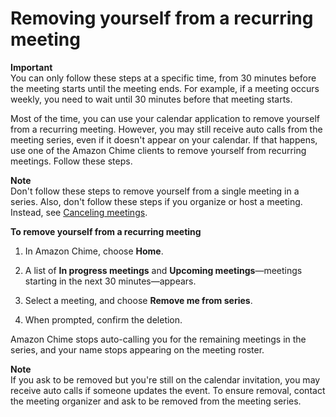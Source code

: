 # Removing yourself from a recurring meeting<a name="remove-recurring"></a>

**Important**  
You can only follow these steps at a specific time, from 30 minutes before the meeting starts until the meeting ends\. For example, if a meeting occurs weekly, you need to wait until 30 minutes before that meeting starts\.

Most of the time, you can use your calendar application to remove yourself from a recurring meeting\. However, you may still receive auto calls from the meeting series, even if it doesn't appear on your calendar\. If that happens, use one of the Amazon Chime clients to remove yourself from recurring meetings\. Follow these steps\.

**Note**  
Don't follow these steps to remove yourself from a single meeting in a series\. Also, don't follow these steps if you organize or host a meeting\. Instead, see [ Canceling meetings](https://docs.aws.amazon.com/en_us/chime/latest/ug/cancel-meeting.html)\.

**To remove yourself from a recurring meeting**

1. In Amazon Chime, choose **Home**\.

1. A list of **In progress meetings** and **Upcoming meetings**—meetings starting in the next 30 minutes—appears\.

1. Select a meeting, and choose **Remove me from series**\.

1. When prompted, confirm the deletion\.

Amazon Chime stops auto\-calling you for the remaining meetings in the series, and your name stops appearing on the meeting roster\.

**Note**  
If you ask to be removed but you're still on the calendar invitation, you may receive auto calls if someone updates the event\. To ensure removal, contact the meeting organizer and ask to be removed from the meeting series\.